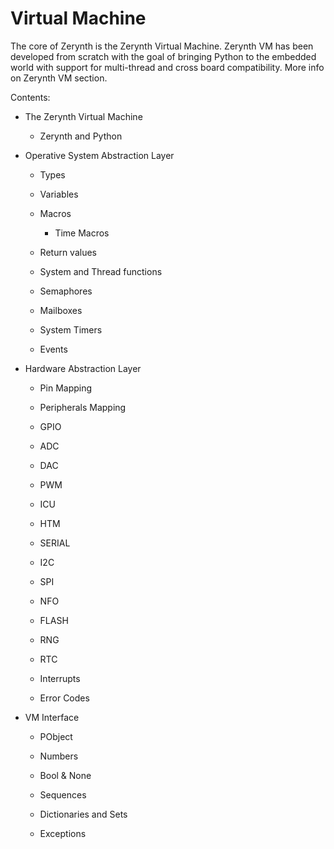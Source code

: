 # Virtual Machine

The core of Zerynth is the Zerynth Virtual Machine. Zerynth VM has been developed from scratch with the goal of bringing Python to the embedded world with support for multi-thread and cross board compatibility. More info on Zerynth VM section.

Contents:


* The Zerynth Virtual Machine
    * Zerynth and Python
* Operative System Abstraction Layer
    * Types
    * Variables
    * Macros
	    * Time Macros
    * Return values
    * System and Thread functions


    * Semaphores


    * Mailboxes


    * System Timers


    * Events


* Hardware Abstraction Layer


    * Pin Mapping


    * Peripherals Mapping


    * GPIO


    * ADC


    * DAC


    * PWM


    * ICU


    * HTM


    * SERIAL


    * I2C


    * SPI


    * NFO


    * FLASH


    * RNG


    * RTC


    * Interrupts


    * Error Codes


* VM Interface


    * PObject


    * Numbers


    * Bool & None


    * Sequences


    * Dictionaries and Sets


    * Exceptions

<!--stackedit_data:
eyJoaXN0b3J5IjpbLTk2MzM5MDMwXX0=
-->